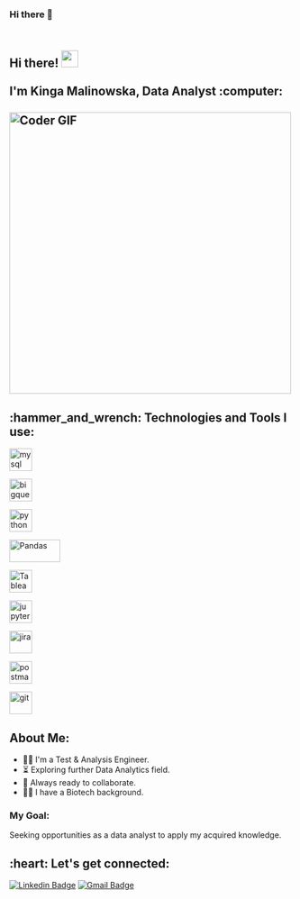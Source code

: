 ### Hi there 👋

<h2 align="left">
  <br>Hi there! <img src="https://user-images.githubusercontent.com/42378118/110234147-e3259600-7f4e-11eb-95be-0c4047144dea.gif" width="30"><br>
  <br> I'm Kinga Malinowska, Data Analyst :computer:<br>
  <br>
  <img src="https://i.imgur.com/Zo7QyUa.png" alt="Coder GIF" width="500">
</h2> 

<h2 align="left">:hammer_and_wrench: Technologies and Tools I use:</h2>
<p align="left">
  <a href="https://www.mysql.com/" target="_blank"> <img src="https://www.vectorlogo.zone/logos/mysql/mysql-icon.svg" alt="mysql" width="40" height="40"/> </a>
  
  <a href="https://cloud.google.com/bigquery/" target="_blank"> <img src="https://www.vectorlogo.zone/logos/google_bigquery/google_bigquery-icon.svg" alt="bigquery" width="40" height="40"/> </a>
  
  <a href="https://www.python.org/" target="_blank"> <img src="https://www.vectorlogo.zone/logos/python/python-icon.svg" alt="python" width="40" height="40"/> </a>
  
  <a href="https://pandas.pydata.org/" target="_blank"> <img src="https://upload.wikimedia.org/wikipedia/commons/thumb/e/ed/Pandas_logo.svg/1200px-Pandas_logo.svg.png" alt="Pandas" width="90" height="40"/> </a>
  
  <a href="https://www.tableau.com/" target="_blank"> <img src="https://github.com/get-icon/geticon/blob/master/icons/tableau-icon.svg" alt="Tableau" width="40" height="40"/> </a>
  
  <a href="https://jupyter.org/" target="_blank"> <img src="https://www.vectorlogo.zone/logos/jupyter/jupyter-icon.svg" alt="jupyternotebook" width="40" height="40"/> </a>
  
  <a href="https://www.atlassian.com/software/jira" target="_blank"> <img src="https://www.vectorlogo.zone/logos/atlassian_jira/atlassian_jira-icon.svg" alt="jira" width="40" height="40"/> </a>
  
  <a href="https://www.postman.com/" target="_blank"> <img src="https://www.vectorlogo.zone/logos/getpostman/getpostman-icon.svg" alt="postman" width="40" height="40"/> </a>
  
  <a href="https://git-scm.com/" target="_blank"> <img src="https://www.vectorlogo.zone/logos/git-scm/git-scm-icon.svg" alt="git" width="40" height="40"/> </a>
</p>

<h2 align="left"> About Me:</h2>

- :woman_office_worker: I'm a Test & Analysis Engineer.
- :hourglass_flowing_sand: Exploring further Data Analytics field.
- :rocket: Always ready to collaborate.
- :woman_scientist: I have a Biotech background.

### My Goal:

Seeking opportunities as a data analyst to apply my acquired knowledge.

<h2 align="left">:heart: Let's get connected:</h2>

[![Linkedin Badge](https://img.shields.io/badge/-Kinga_Malinowska-blue?style=flat-square&logo=Linkedin&logoColor=white&link=https://www.linkedin.com/in/kinga-malinowska-20a727180/)](https://www.linkedin.com/in/kinga-malinowska-20a727180/) [![Gmail Badge](https://img.shields.io/badge/-Gmail-D14836?style=flat-square&labelColor=white&logo=gmail&logoColor=D14836&link=mailto:mkinga930@gmail.com)](mailto:mkinga930@gmail.com)
